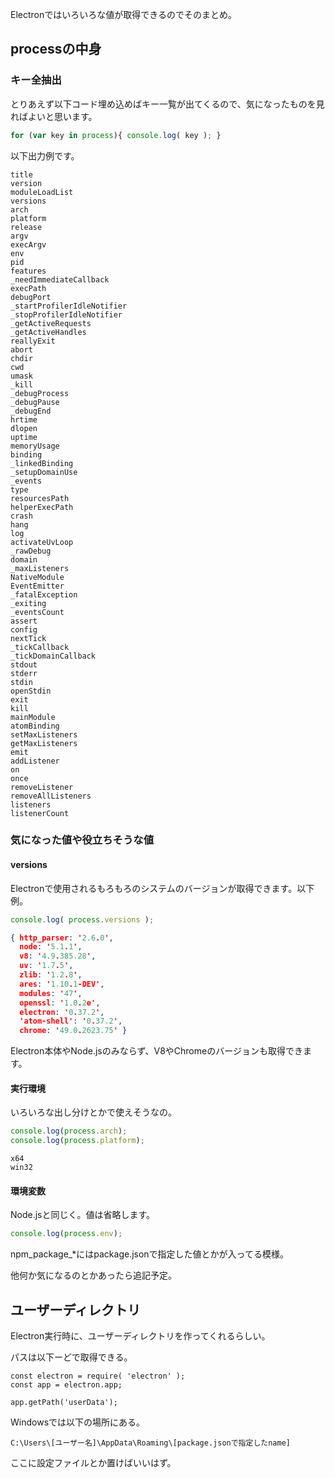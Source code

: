 Electronではいろいろな値が取得できるのでそのまとめ。

## processの中身

### キー全抽出

とりあえず以下コード埋め込めばキー一覧が出てくるので、気になったものを見ればよいと思います。

```js
for (var key in process){ console.log( key ); }
```

以下出力例です。

```
title
version
moduleLoadList
versions
arch
platform
release
argv
execArgv
env
pid
features
_needImmediateCallback
execPath
debugPort
_startProfilerIdleNotifier
_stopProfilerIdleNotifier
_getActiveRequests
_getActiveHandles
reallyExit
abort
chdir
cwd
umask
_kill
_debugProcess
_debugPause
_debugEnd
hrtime
dlopen
uptime
memoryUsage
binding
_linkedBinding
_setupDomainUse
_events
type
resourcesPath
helperExecPath
crash
hang
log
activateUvLoop
_rawDebug
domain
_maxListeners
NativeModule
EventEmitter
_fatalException
_exiting
_eventsCount
assert
config
nextTick
_tickCallback
_tickDomainCallback
stdout
stderr
stdin
openStdin
exit
kill
mainModule
atomBinding
setMaxListeners
getMaxListeners
emit
addListener
on
once
removeListener
removeAllListeners
listeners
listenerCount
```

### 気になった値や役立ちそうな値

#### versions

Electronで使用されるもろもろのシステムのバージョンが取得できます。以下例。

```js
console.log( process.versions );
```

```json
{ http_parser: '2.6.0',
  node: '5.1.1',
  v8: '4.9.385.28',
  uv: '1.7.5',
  zlib: '1.2.8',
  ares: '1.10.1-DEV',
  modules: '47',
  openssl: '1.0.2e',
  electron: '0.37.2',
  'atom-shell': '0.37.2',
  chrome: '49.0.2623.75' }
```

Electron本体やNode.jsのみならず、V8やChromeのバージョンも取得できます。

#### 実行環境

いろいろな出し分けとかで使えそうなの。

```js
console.log(process.arch);
console.log(process.platform);
```

```
x64
win32
```

#### 環境変数

Node.jsと同じく。値は省略します。

```js
console.log(process.env);
```

npm_package_*にはpackage.jsonで指定した値とかが入ってる模様。

他何か気になるのとかあったら追記予定。

## ユーザーディレクトリ

Electron実行時に、ユーザーディレクトリを作ってくれるらしい。

パスは以下ーどで取得できる。

```
const electron = require( 'electron' );
const app = electron.app;

app.getPath('userData');
```

Windowsでは以下の場所にある。

```
C:\Users\[ユーザー名]\AppData\Roaming\[package.jsonで指定したname]
```

ここに設定ファイルとか置けばいいはず。
